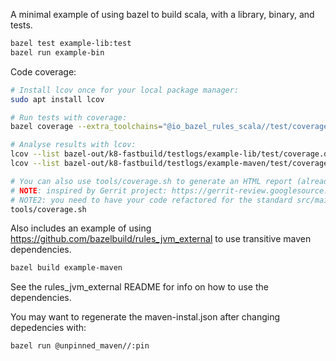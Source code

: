 A minimal example of using bazel to build scala, with a library, binary, and tests.

```bash
bazel test example-lib:test
bazel run example-bin
```

Code coverage:

```bash
# Install lcov once for your local package manager:
sudo apt install lcov

# Run tests with coverage:
bazel coverage --extra_toolchains="@io_bazel_rules_scala//test/coverage:enable_code_coverage_aspect" //...

# Analyse results with lcov:
lcov --list bazel-out/k8-fastbuild/testlogs/example-lib/test/coverage.dat
lcov --list bazel-out/k8-fastbuild/testlogs/example-maven/test/coverage.dat

# You can also use tools/coverage.sh to generate an HTML report (already includes running coverage):
# NOTE: inspired by Gerrit project: https://gerrit-review.googlesource.com/c/gerrit/+/106471/6/tools/coverage.sh
# NOTE2: you need to have your code refactored for the standard src/main,test/scala structure and also use packages for this to work.
tools/coverage.sh
```

Also includes an example of using https://github.com/bazelbuild/rules_jvm_external to use transitive maven dependencies.

```bash
bazel build example-maven
```

See the rules_jvm_external README for info on how to use the dependencies.

You may want to regenerate the maven-instal.json after changing depedencies with:

```bash
bazel run @unpinned_maven//:pin
```